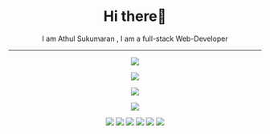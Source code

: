 <h1 align="center">
Hi there👋
</h1>
<p align="center">
 I am Athul Sukumaran , I am a full-stack Web-Developer
</p>


<hr>
<p align="center">
  <a href="https://skillicons.dev">
    <img src="https://skillicons.dev/icons?i=js,css,html,sass,react" />
  </a>
</p>

<p align="center">
  <a href="https://skillicons.dev">
    <img src="https://skillicons.dev/icons?i=java,nodejs,mongodb,mysql"/>
  </a>
</p>

<p align="center">
  <a href="https://skillicons.dev">
    <img src="https://skillicons.dev/icons?i=git,github"/>
  </a>
</p>

<p align="center">
  <a href="https://skillicons.dev">
    <img src="https://skillicons.dev/icons?i=vscode"/>
  </a>
</p>
</hr>
<p align="center">
<img src="http://github-profile-summary-cards.vercel.app/api/cards/profile-details?username=athul457&theme=monokai"/>
 <img src="http://github-profile-summary-cards.vercel.app/api/cards/repos-per-language?username=athul457&theme=monokai&exclude={exclude}">
 <img src="http://github-profile-summary-cards.vercel.app/api/cards/most-commit-language?username=athul457&theme=monokai&exclude={exclude}">
 <img src="http://github-profile-summary-cards.vercel.app/api/cards/stats?username=athul457&theme=monokai">
 <img src="http://github-profile-summary-cards.vercel.app/api/cards/productive-time?username=athul457&theme=monokai&utcOffset=330">
 <img src="http://github-profile-summary-cards.vercel.app/api/cards/productive-time?username=athul457&theme=monokai&utcOffset=330">

</p>










